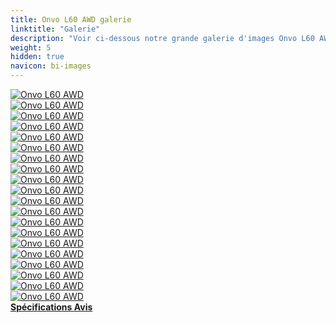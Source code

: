```yaml
---
title: Onvo L60 AWD galerie
linktitle: "Galerie"
description: "Voir ci-dessous notre grande galerie d'images Onvo L60 AWD. Cliquez sur les images pour les versions haute résolution."
weight: 5
hidden: true
navicon: bi-images
---
```

<!-- markdownlint-disable MD033 -->
<div class="row" id ="my-gallery">
	<div class="pswp-grid-item col-6 col-md-4">
		<a href="https://media.evkx.net/multimedia/models/onvo/l60/l60_awd/exterior_1.jpg"
data-pswp-src="https://media.evkx.net/multimedia/models/onvo/l60/l60_awd/exterior_1.jpg"
data-pswp-width="1280"
data-pswp-height="720" 
target="_blank">
			<img src="https://media.evkx.net/multimedia/models/onvo/l60/l60_awd/exterior_1_xst.jpg" alt="Onvo L60 AWD" class="img-fluid " />
		</a>
	</div>
	<div class="pswp-grid-item col-6 col-md-4">
		<a href="https://media.evkx.net/multimedia/models/onvo/l60/l60_awd/exterior_2.jpg"
data-pswp-src="https://media.evkx.net/multimedia/models/onvo/l60/l60_awd/exterior_2.jpg"
data-pswp-width="1179"
data-pswp-height="652" 
target="_blank">
			<img src="https://media.evkx.net/multimedia/models/onvo/l60/l60_awd/exterior_2_xst.jpg" alt="Onvo L60 AWD" class="img-fluid " />
		</a>
	</div>
	<div class="pswp-grid-item col-6 col-md-4">
		<a href="https://media.evkx.net/multimedia/models/onvo/l60/l60_awd/exterior_3.jpg"
data-pswp-src="https://media.evkx.net/multimedia/models/onvo/l60/l60_awd/exterior_3.jpg"
data-pswp-width="1536"
data-pswp-height="864" 
target="_blank">
			<img src="https://media.evkx.net/multimedia/models/onvo/l60/l60_awd/exterior_3_xst.jpg" alt="Onvo L60 AWD" class="img-fluid " />
		</a>
	</div>
	<div class="pswp-grid-item col-6 col-md-4">
		<a href="https://media.evkx.net/multimedia/models/onvo/l60/l60_awd/exterior_4.jpg"
data-pswp-src="https://media.evkx.net/multimedia/models/onvo/l60/l60_awd/exterior_4.jpg"
data-pswp-width="2690"
data-pswp-height="1440" 
target="_blank">
			<img src="https://media.evkx.net/multimedia/models/onvo/l60/l60_awd/exterior_4_xst.jpg" alt="Onvo L60 AWD" class="img-fluid " />
		</a>
	</div>
	<div class="pswp-grid-item col-6 col-md-4">
		<a href="https://media.evkx.net/multimedia/models/onvo/l60/l60_awd/exterior_5.jpg"
data-pswp-src="https://media.evkx.net/multimedia/models/onvo/l60/l60_awd/exterior_5.jpg"
data-pswp-width="1536"
data-pswp-height="864" 
target="_blank">
			<img src="https://media.evkx.net/multimedia/models/onvo/l60/l60_awd/exterior_5_xst.jpg" alt="Onvo L60 AWD" class="img-fluid " />
		</a>
	</div>
	<div class="pswp-grid-item col-6 col-md-4">
		<a href="https://media.evkx.net/multimedia/models/onvo/l60/l60_awd/exterior_6.jpg"
data-pswp-src="https://media.evkx.net/multimedia/models/onvo/l60/l60_awd/exterior_6.jpg"
data-pswp-width="1750"
data-pswp-height="1170" 
target="_blank">
			<img src="https://media.evkx.net/multimedia/models/onvo/l60/l60_awd/exterior_6_xst.jpg" alt="Onvo L60 AWD" class="img-fluid " />
		</a>
	</div>
	<div class="pswp-grid-item col-6 col-md-4">
		<a href="https://media.evkx.net/multimedia/models/onvo/l60/l60_awd/exterior_7.jpg"
data-pswp-src="https://media.evkx.net/multimedia/models/onvo/l60/l60_awd/exterior_7.jpg"
data-pswp-width="1864"
data-pswp-height="1170" 
target="_blank">
			<img src="https://media.evkx.net/multimedia/models/onvo/l60/l60_awd/exterior_7_xst.jpg" alt="Onvo L60 AWD" class="img-fluid " />
		</a>
	</div>
	<div class="pswp-grid-item col-6 col-md-4">
		<a href="https://media.evkx.net/multimedia/models/onvo/l60/l60_awd/exterior_8.jpg"
data-pswp-src="https://media.evkx.net/multimedia/models/onvo/l60/l60_awd/exterior_8.jpg"
data-pswp-width="2048"
data-pswp-height="1293" 
target="_blank">
			<img src="https://media.evkx.net/multimedia/models/onvo/l60/l60_awd/exterior_8_xst.jpg" alt="Onvo L60 AWD" class="img-fluid " />
		</a>
	</div>
	<div class="pswp-grid-item col-6 col-md-4">
		<a href="https://media.evkx.net/multimedia/models/onvo/l60/l60_awd/exterior_9.jpg"
data-pswp-src="https://media.evkx.net/multimedia/models/onvo/l60/l60_awd/exterior_9.jpg"
data-pswp-width="2048"
data-pswp-height="1218" 
target="_blank">
			<img src="https://media.evkx.net/multimedia/models/onvo/l60/l60_awd/exterior_9_xst.jpg" alt="Onvo L60 AWD" class="img-fluid " />
		</a>
	</div>
	<div class="pswp-grid-item col-6 col-md-4">
		<a href="https://media.evkx.net/multimedia/models/onvo/l60/l60_awd/interior_1.jpg"
data-pswp-src="https://media.evkx.net/multimedia/models/onvo/l60/l60_awd/interior_1.jpg"
data-pswp-width="1536"
data-pswp-height="864" 
target="_blank">
			<img src="https://media.evkx.net/multimedia/models/onvo/l60/l60_awd/interior_1_xst.jpg" alt="Onvo L60 AWD" class="img-fluid " />
		</a>
	</div>
	<div class="pswp-grid-item col-6 col-md-4">
		<a href="https://media.evkx.net/multimedia/models/onvo/l60/l60_awd/interior_10.jpg"
data-pswp-src="https://media.evkx.net/multimedia/models/onvo/l60/l60_awd/interior_10.jpg"
data-pswp-width="1081"
data-pswp-height="761" 
target="_blank">
			<img src="https://media.evkx.net/multimedia/models/onvo/l60/l60_awd/interior_10_xst.jpg" alt="Onvo L60 AWD" class="img-fluid " />
		</a>
	</div>
	<div class="pswp-grid-item col-6 col-md-4">
		<a href="https://media.evkx.net/multimedia/models/onvo/l60/l60_awd/interior_11.jpg"
data-pswp-src="https://media.evkx.net/multimedia/models/onvo/l60/l60_awd/interior_11.jpg"
data-pswp-width="1079"
data-pswp-height="719" 
target="_blank">
			<img src="https://media.evkx.net/multimedia/models/onvo/l60/l60_awd/interior_11_xst.jpg" alt="Onvo L60 AWD" class="img-fluid " />
		</a>
	</div>
	<div class="pswp-grid-item col-6 col-md-4">
		<a href="https://media.evkx.net/multimedia/models/onvo/l60/l60_awd/interior_2.jpg"
data-pswp-src="https://media.evkx.net/multimedia/models/onvo/l60/l60_awd/interior_2.jpg"
data-pswp-width="1920"
data-pswp-height="1440" 
target="_blank">
			<img src="https://media.evkx.net/multimedia/models/onvo/l60/l60_awd/interior_2_xst.jpg" alt="Onvo L60 AWD" class="img-fluid " />
		</a>
	</div>
	<div class="pswp-grid-item col-6 col-md-4">
		<a href="https://media.evkx.net/multimedia/models/onvo/l60/l60_awd/interior_3.jpg"
data-pswp-src="https://media.evkx.net/multimedia/models/onvo/l60/l60_awd/interior_3.jpg"
data-pswp-width="2048"
data-pswp-height="1126" 
target="_blank">
			<img src="https://media.evkx.net/multimedia/models/onvo/l60/l60_awd/interior_3_xst.jpg" alt="Onvo L60 AWD" class="img-fluid " />
		</a>
	</div>
	<div class="pswp-grid-item col-6 col-md-4">
		<a href="https://media.evkx.net/multimedia/models/onvo/l60/l60_awd/interior_4.jpg"
data-pswp-src="https://media.evkx.net/multimedia/models/onvo/l60/l60_awd/interior_4.jpg"
data-pswp-width="2048"
data-pswp-height="1108" 
target="_blank">
			<img src="https://media.evkx.net/multimedia/models/onvo/l60/l60_awd/interior_4_xst.jpg" alt="Onvo L60 AWD" class="img-fluid " />
		</a>
	</div>
	<div class="pswp-grid-item col-6 col-md-4">
		<a href="https://media.evkx.net/multimedia/models/onvo/l60/l60_awd/interior_5.jpg"
data-pswp-src="https://media.evkx.net/multimedia/models/onvo/l60/l60_awd/interior_5.jpg"
data-pswp-width="2048"
data-pswp-height="1152" 
target="_blank">
			<img src="https://media.evkx.net/multimedia/models/onvo/l60/l60_awd/interior_5_xst.jpg" alt="Onvo L60 AWD" class="img-fluid " />
		</a>
	</div>
	<div class="pswp-grid-item col-6 col-md-4">
		<a href="https://media.evkx.net/multimedia/models/onvo/l60/l60_awd/main_1.jpg"
data-pswp-src="https://media.evkx.net/multimedia/models/onvo/l60/l60_awd/main_1.jpg"
data-pswp-width="2232"
data-pswp-height="1360" 
target="_blank">
			<img src="https://media.evkx.net/multimedia/models/onvo/l60/l60_awd/main_1_xst.jpg" alt="Onvo L60 AWD" class="img-fluid " />
		</a>
	</div>
	<div class="pswp-grid-item col-6 col-md-4">
		<a href="https://media.evkx.net/multimedia/models/onvo/l60/l60_awd/screens_1.jpg"
data-pswp-src="https://media.evkx.net/multimedia/models/onvo/l60/l60_awd/screens_1.jpg"
data-pswp-width="2048"
data-pswp-height="1429" 
target="_blank">
			<img src="https://media.evkx.net/multimedia/models/onvo/l60/l60_awd/screens_1_xst.jpg" alt="Onvo L60 AWD" class="img-fluid " />
		</a>
	</div>
	<div class="pswp-grid-item col-6 col-md-4">
		<a href="https://media.evkx.net/multimedia/models/onvo/l60/l60_awd/screens_2.jpg"
data-pswp-src="https://media.evkx.net/multimedia/models/onvo/l60/l60_awd/screens_2.jpg"
data-pswp-width="1400"
data-pswp-height="1050" 
target="_blank">
			<img src="https://media.evkx.net/multimedia/models/onvo/l60/l60_awd/screens_2_xst.jpg" alt="Onvo L60 AWD" class="img-fluid " />
		</a>
	</div>
	<div class="pswp-grid-item col-6 col-md-4">
		<a href="https://media.evkx.net/multimedia/models/onvo/l60/l60_awd/secondrowseats_1.jpg"
data-pswp-src="https://media.evkx.net/multimedia/models/onvo/l60/l60_awd/secondrowseats_1.jpg"
data-pswp-width="1536"
data-pswp-height="864" 
target="_blank">
			<img src="https://media.evkx.net/multimedia/models/onvo/l60/l60_awd/secondrowseats_1_xst.jpg" alt="Onvo L60 AWD" class="img-fluid " />
		</a>
	</div>
</div>
<script type="module">
  import PhotoSwipeLightbox from '/js/photoswipe-lightbox.esm.js';
    const lightbox = new PhotoSwipeLightbox({
       gallery: '#my-gallery',
        children: 'a',
        pswpModule: () => import('/js/photoswipe.esm.js')
    });
lightbox.init();
</script>
<div class="mt-3 mb-3">
<a href="../specifications/" class="text-decoration-none text-black">
<strong><i class="bi-arrow-left"></i> Spécifications </strong>
</a>
<a href="../reviews/" class="text-decoration-none text-black float-end">
<strong>Avis <i class="bi-arrow-right"></i></strong>
</a>
</div>
